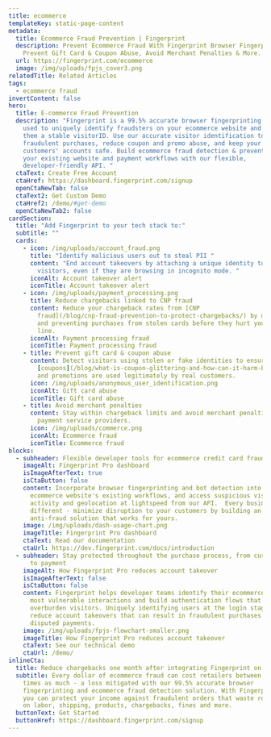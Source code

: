 ```yaml
---
title: ecommerce
templateKey: static-page-content
metadata:
  title: Ecommerce Fraud Prevention | Fingerprint
  description: Prevent Ecommerce Fraud With Fingerprint Browser Fingerprinting.
    Prevent Gift Card & Coupon Abuse, Avoid Merchant Penalties & More.
  url: https://fingerprint.com/ecommerce
  image: /img/uploads/fpjs_cover3.png
relatedTitle: Related Articles
tags:
  - ecommerce fraud
invertContent: false
hero:
  title: E-commerce Fraud Prevention
  description: "Fingerprint is a 99.5% accurate browser fingerprinting service
    used to uniquely identify fraudsters on your ecommerce website and assign
    them a stable visitorID. Use our accurate visitor identification to stop
    fraudulent purchases, reduce coupon and promo abuse, and keep your
    customers' accounts safe. Build ecommerce fraud detection & prevention into
    your existing website and payment workflows with our flexible,
    developer-friendly API. "
  ctaText: Create Free Account
  ctaHref: https://dashboard.fingerprint.com/signup
  openCtaNewTab: false
  ctaText2: Get Custom Demo
  ctaHref2: /demo/#get-demo
  openCtaNewTab2: false
cardSection:
  title: "Add Fingerprint to your tech stack to:"
  subtitle: ""
  cards:
    - icon: /img/uploads/account_fraud.png
      title: "Identify malicious users out to steal PII "
      content: "End account takeovers by attaching a unique identity to your website's
        visitors, even if they are browsing in incognito mode. "
      iconAlt: Account takeover alert
      iconTitle: Account takeover alert
    - icon: /img/uploads/payment_processing.png
      title: Reduce chargebacks linked to CNP fraud
      content: Reduce your chargeback rates from [CNP
        fraud](/blog/cnp-fraud-prevention-to-protect-chargebacks/) by detecting
        and preventing purchases from stolen cards before they hurt your bottom
        line.
      iconAlt: Payment processing fraud
      iconTitle: Payment processing fraud
    - title: Prevent gift card & coupon abuse
      content: Detect visitors using stolen or fake identities to ensure that your
        [coupons](/blog/what-is-coupon-glittering-and-how-can-it-harm-businesses/)
        and promotions are used legitimately by real customers.
      icon: /img/uploads/anonymous_user_identification.png
      iconAlt: Gift card abuse
      iconTitle: Gift card abuse
    - title: Avoid merchant penalties
      content: Stay within chargeback limits and avoid merchant penalties imposed by
        payment service providers.
      icon: /img/uploads/commerce.png
      iconAlt: Ecommerce fraud
      iconTitle: Ecommerce fraud
blocks:
  - subheader: Flexible developer tools for ecommerce credit card fraud prevention
    imageAlt: Fingerprint Pro dashboard
    isImageAfterText: true
    isCtaButton: false
    content: Incorporate browser fingerprinting and bot detection into your
      ecommerce website's existing workflows, and access suspicious visitor
      activity and geolocation at lightspeed from our API.  Every business is
      different - minimize disruption to your customers by building an
      anti-fraud solution that works for yours.
    image: /img/uploads/dash-usage-chart.png
    imageTitle: Fingerprint Pro dashboard
    ctaText: Read our documentation
    ctaUrl: https://dev.fingerprint.com/docs/introduction
  - subheader: Stay protected throughout the purchase process, from customer login
      to payment
    imageAlt: How Fingerprint Pro reduces account takeover
    isImageAfterText: false
    isCtaButton: false
    content: Fingerprint helps developer teams identify their ecommerce site's
      most vulnerable interactions and build authentication flows that won't
      overburden visitors. Uniquely identifying users at the login stage will
      reduce account takeovers that can result in fraudulent purchases and
      disputed payments.
    image: /img/uploads/fpjs-flowchart-smaller.png
    imageTitle: How Fingerprint Pro reduces account takeover
    ctaText: See our technical demo
    ctaUrl: /demo/
inlineCta:
  title: Reduce chargebacks one month after integrating Fingerprint on your website.
  subtitle: Every dollar of ecommerce fraud can cost retailers between 3 to 4
    times as much - a loss mitigated with our 99.5% accurate browser
    fingerprinting and ecommerce fraud detection solution. With Fingerprint,
    you can protect your income against fraudulent orders that waste resources
    on labor, shipping, products, chargebacks, fines and more.
  buttonText: Get Started
  buttonHref: https://dashboard.fingerprint.com/signup
---
```

